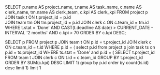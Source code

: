SELECT  p.name AS project_name,
        t.name AS task_name,
        c.name AS clerk_name,
        tm.name AS clerk_team,
        c.kpi AS clerk_kpi
FROM project p
JOIN task t ON t.project_id = p.id  
JOIN team tm ON tm.project_id = p.id
JOIN clerk c ON c.team_id = tm.id
WHERE
    t.stat = 'Done'
    AND
    CAST(t.deadline AS date) > CURRENT_DATE - INTERVAL '2  months'
    AND
    c.kpi > 70
ORDER BY c.kpi DESC;

SELECT p 
FROM 
project p 
JOIN team t ON p.id = t.project_id 
JOIN clerk c ON c.team_id = t.id 
WHERE p.id = (
select p.id from project p 
join task ts on p.id = ts.project_id
WHERE ts.stat = 'Done' 
and p.id = ( 
SELECT t.project_id FROM team t
JOIN clerk c ON t.id = c.team_id
GROUP BY t.project_id ORDER BY SUM(c.kpi)
DESC LIMIT 1) 
group by p.id 
order by count(ts.id) desc limit 1) limit 1
